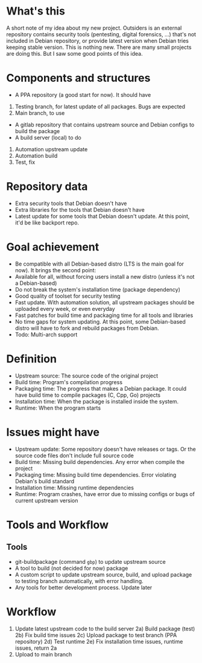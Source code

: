 # What's this
A short note of my idea about my new project. Outsiders is an external repository contains security tools (pentesting, digital forensics, ...) that's not included in Debian repository, or provide latest version when Debian tries keeping stable version. This is nothing new. There are many small projects are doing this. But I saw some good points of this idea.
# Components and structures
- A PPA repository (a good start for now). It should have
1. Testing branch, for latest update of all packages. Bugs are expected
2. Main branch, to use
- A gitlab repository that contains upstream source and Debian configs to build the package
- A build server (local) to do
1. Automation upstream update
2. Automation build
3. Test, fix
# Repository data
- Extra security tools that Debian doesn't have
- Extra libraries for the tools that Debian doesn't have
- Latest update for some tools that Debian doesn't update. At this point, it'd be like backport repo.
# Goal achievement
- Be compatible with all Debian-based distro (LTS is the main goal for now). It brings the second point:
- Available for all, without forcing users install a new distro (unless it's not a Debian-based)
- Do not break the system's installation time (package dependency)
- Good quality of toolset for security testing
- Fast update. With automation solution, all upstream packages should be uploaded every week, or even everyday
- Fast patches for build time and packaging time for all tools and libraries
- No time gaps for system updating. At this point, some Debian-based distro will have to fork and rebuild packages from Debian.
- Todo: Multi-arch support
# Definition
- Upstream source: The source code of the original project
- Build time: Program's compilation progress
- Packaging time: The progress that makes a Debian package. It could have build time to compile packages (C, Cpp, Go) projects
- Installation time: When the package is installed inside the system.
- Runtime: When the program starts
# Issues might have
- Upstream update: Some repository doesn't have releases or tags. Or the source code files don't include full source code
- Build time: Missing build dependencies. Any error when compile the project
- Packaging time: Missing build time dependencies. Error violating Debian's build standard
- Installation time: Missing runtime dependencies 
- Runtime: Program crashes, have error due to missing configs or bugs of current upstream version
# Tools and Workflow
## Tools
- git-buildpackage (command `gbp`) to update upstream source
- A tool to build (not decided for now) package
- A custom script to update upstream source, build, and upload package to testing branch automatically, with error handling.
- Any tools for better development process. Update later
# Workflow
1. Update latest upstream code to the build server
2a) Build package (test)
2b) Fix build time issues
2c) Upload package to test branch (PPA repository)
2d) Test runtime
2e) Fix installation time issues, runtime issues, return 2a
3. Upload to main branch
